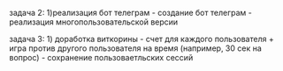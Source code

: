 задача 2:
    1)реализация бот телеграм
        - создание бот телеграм
        - реализация многопользовательской версии

задача 3:
    1) доработка виткорины
        - счет для каждого пользователя
        + игра против другого пользователя на время (например, 30 сек на вопрос)
        - сохранение пользоваетльских сессий

